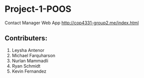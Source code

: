 # Project-1-POOS
Contact Manager Web App <http://cop4331-group2.me/index.html>

## Contributers:
1. Leysha Antenor
2. Michael Farquharson
3. Nurlan Mammadli
4. Ryan Schmidt
5. Kevin Fernandez
